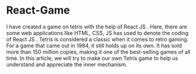 # React-Game

I have created a game on tetris with the help of React JS . Here, there are some web applications like HTML, CSS, JS has used to denote the coding of React JS .
Tetris is considered a classic when it comes to retro gaming. For a game that came out in 1984, it still holds up on its own. It has sold more than 150 million copies, making it one of the best-selling games of all time. In this article, we will try to make our own Tetris game to help us understand and appreciate the inner mechanism.
